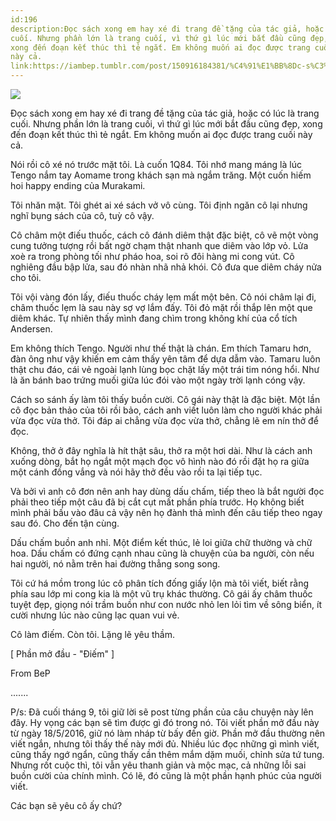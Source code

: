 ```yaml
---
id:196
description:Đọc sách xong em hay xé đi trang đề tặng của tác giả, hoặc có lúc là trang
cuối. Nhưng phần lớn là trang cuối, vì thứ gì lúc mới bắt đầu cũng đẹp,
xong đến đoạn kết thúc thì tẻ ngắt. Em không muốn ai đọc được trang cuối
này cả.
link:https://iambep.tumblr.com/post/150916184381/%C4%91%E1%BB%8Dc-s%C3%A1ch-xong-em-hay-x%C3%A9-%C4%91i-trang-%C4%91%E1%BB%81-t%E1%BA%B7ng-c%E1%BB%A7a-t%C3%A1c
---
```


![](https://64.media.tumblr.com/081bf35401c1cc26570d71f8fab9295c/tumblr_oe2j18Xp7r1u3a9rjo1_640.jpg)

Đọc sách xong em hay xé đi trang đề tặng của tác giả, hoặc có lúc là trang
cuối. Nhưng phần lớn là trang cuối, vì thứ gì lúc mới bắt đầu cũng đẹp,
xong đến đoạn kết thúc thì tẻ ngắt. Em không muốn ai đọc được trang cuối
này cả.

Nói rồi cô xé nó trước mặt tôi. Là cuốn 1Q84. Tôi nhớ mang máng là lúc Tengo
nắm tay Aomame trong khách sạn mà ngắm trăng. Một cuốn hiếm hoi happy ending
của Murakami.

Tôi nhăn mặt. Tôi ghét ai xé sách vở vô cùng. Tôi định ngăn cô lại nhưng
nghĩ bụng sách của cô, tuỳ cô vậy.

Cô châm một điếu thuốc, cách cô đánh diêm thật đặc biệt, cô vẽ một vòng
cung tưởng tượng rồi bất ngờ chạm thật nhanh que diêm vào lớp vỏ. Lửa xoè
ra trong phòng tối như pháo hoa, soi rõ đôi hàng mi cong vút. Cô nghiêng
đầu bập lửa, sau đó nhàn nhã nhả khói. Cô đưa que diêm cháy nửa cho tôi.

Tôi vội vàng đón lấy, điếu thuốc cháy lẹm mất một bên. Cô nói châm lại đi,
châm thuốc lẹm là sau này sợ vợ lắm đấy. Tôi đỏ mặt rồi thắp lên một que
diêm khác. Tự nhiên thấy mình đang chìm trong không khí của cổ tích Andersen.

Em không thích Tengo. Người như thế thật là chán. Em thích Tamaru hơn, đàn
ông như vậy khiến em cảm thấy yên tâm để dựa dẫm vào. Tamaru luôn thật chu
đáo, cái vẻ ngoài lạnh lùng bọc chặt lấy một trái tim nóng hổi. Như là ăn
bánh bao trứng muối giữa lúc đói vào một ngày trời lạnh cóng vậy.

Cách so sánh ấy làm tôi thấy buồn cười. Cô gái này thật là đặc biệt. Một
lần cô đọc bản thảo của tôi rồi bảo, cách anh viết luôn làm cho người khác
phải vừa đọc vừa thở. Tôi đáp ai chẳng vừa đọc vừa thở, chẳng lẽ em nín
thở để đọc.

Không, thở ở đây nghĩa là hít thật sâu, thở ra một hơi dài. Như là cách
anh xuống dòng, bắt họ ngắt một mạch đọc vô hình nào đó rồi đặt họ ra giữa
một cánh đồng vắng và nói hãy thở đều vào rồi ta lại tiếp tục.

Và bởi vì anh cô đơn nên anh hay dùng dấu chấm, tiếp theo là bắt người đọc
phải theo tiếp một câu đã bị cắt cụt mất phần phía trước. Họ không biết
mình phải bấu vào đâu cả vậy nên họ đành thả mình đến câu tiếp theo ngay
sau đó. Cho đến tận cùng.

Dấu chấm buồn anh nhỉ. Một điểm kết thúc, lẻ loi giữa chữ thường và chữ
hoa. Dấu chấm có đứng cạnh nhau cũng là chuyện của ba người, còn nếu hai
người, nó nằm trên hai đường thẳng song song.

Tôi cứ há mồm trong lúc cô phân tích đống giấy lộn mà tôi viết, biết rằng
phía sau lớp mi cong kia là một vũ trụ khác thường. Cô gái ấy châm thuốc
tuyệt đẹp, giọng nói trầm buồn như con nước nhỏ len lỏi tìm về sông biển,
ít cười nhưng lúc nào cũng lạc quan vui vẻ.

Cô làm điếm. Còn tôi. Lặng lẽ yêu thầm.

[ Phần mở đầu - "Điếm" ]

From BeP

.......

P/s: Đã cuối tháng 9, tôi giữ lời sẽ post từng phần của câu chuyện này lên
đây. Hy vọng các bạn sẽ tìm được gì đó trong nó. Tôi viết phần mở đầu này
từ ngày 18/5/2016, giữ nó làm nháp từ bấy đến giờ. Phần mở đầu thường nên
viết ngắn, nhưng tôi thấy thế này mới đủ. Nhiều lúc đọc những gì mình viết,
cũng thấy ngớ ngẩn, cũng thấy cần thêm mắm dặm muối, chỉnh sửa tứ tung.
Nhưng rốt cuộc thì, tôi vẫn yêu thanh giản và mộc mạc, cả những lỗi sai
buồn cười của chính mình. Có lẽ, đó cũng là một phần hạnh phúc của người
viết.

Các bạn sẽ yêu cô ấy chứ?